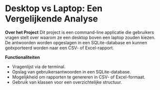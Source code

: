 # Desktop vs Laptop: Een Vergelijkende Analyse

**Over het Project**
Dit project is een command-line applicatie die gebruikers vragen stelt over waarom ze een desktop boven een laptop zouden kiezen. De antwoorden worden opgeslagen in een SQLite-database en kunnen geëxporteerd worden naar een CSV- of Excel-rapport.

**Functionaliteiten**
- Vragenlijst via de terminal.
- Opslag van gebruikersantwoorden in een SQLite-database.
- Mogelijkheid om rapporten te genereren in CSV- of Excel-formaat.
- Gebruik van klassen voor een overzichtelijke structuur.

 